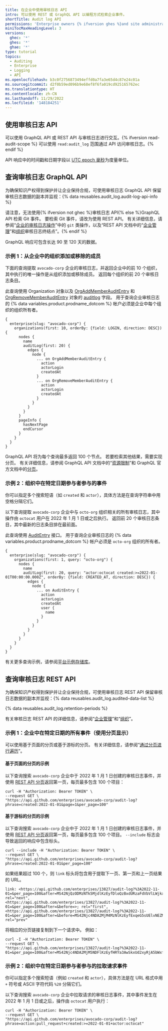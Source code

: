 ```yaml
---
title: 在企业中使用审核日志 API
intro: 可以使用 REST 或 GraphQL API 以编程方式检索企业事件。
shortTitle: Audit log API
permissions: 'Enterprise owners {% ifversion ghes %}and site administrators {% endif %}can use the audit log API.'
miniTocMaxHeadingLevel: 3
versions:
  ghec: '*'
  ghes: '*'
  ghae: '*'
type: tutorial
topics:
  - Auditing
  - Enterprise
  - Logging
  - API
ms.openlocfilehash: b3c0f2756873494effd0a7fa3e65d4c87e24c01a
ms.sourcegitcommit: d2f0b59ed096b9e68ef8f6fa019cd925165762ec
ms.translationtype: HT
ms.contentlocale: zh-CN
ms.lasthandoff: 11/29/2022
ms.locfileid: '148184251'
---
```

## 使用审核日志 API

可以使用 GraphQL API 或 REST API 与审核日志进行交互。{% ifversion read-audit-scope %} 可以使用 `read:audit_log` 范围通过 API 访问审核日志。{% endif %}

API 响应中的时间戳和日期字段以 [UTC epoch 毫秒](http://en.wikipedia.org/wiki/Unix_time)为度量单位。

## 查询审核日志 GraphQL API

为确保知识产权得到保护并让企业保持合规，可使用审核日志 GraphQL API 保留审核日志数据的副本并监视：{% data reusables.audit_log.audit-log-api-info %}

请注意，无法使用{% ifversion not ghec %}审核日志 API{% else %}GraphQL API 检索 Git 事件。 要检索 Git 事件，请改为使用 REST API。 有关详细信息，请参阅“[企业的审核日志操作](/admin/monitoring-activity-in-your-enterprise/reviewing-audit-logs-for-your-enterprise/audit-log-events-for-your-enterprise#git-category-actions)”中的 `git` 类操作，以及“REST API 文档中的“[企业管理](/rest/reference/enterprise-admin#audit-log)”和[组织](/rest/reference/orgs#get-the-audit-log-for-an-organization)审核日志终结点”。{% endif %}

GraphQL 响应可包含长达 90 至 120 天的数据。

### 示例 1：从企业中的组织添加或移除的成员

下面的查询提取 `avocado-corp` 企业的审核日志，并返回企业中的前 10 个组织，其中执行的唯一操作是从组织添加或移除成员。 返回每个组织的前 20 个审核日志条目。 

此查询使用 Organization 对象以及 [OrgAddMemberAuditEntry](/graphql/reference/objects#orgaddmemberauditentry) 和 [OrgRemoveMemberAuditEntry](/graphql/reference/objects#orgremovememberauditentry) 对象的 [auditlog](/graphql/reference/objects) 字段。 用于查询企业审核日志的 {% data variables.product.prodname_dotcom %} 帐户必须是企业中每个组织的组织所有者。

```shell
{
  enterprise(slug: "avocado-corp") {
    organizations(first: 10, orderBy: {field: LOGIN, direction: DESC}) {
      nodes {
        name
        auditLog(first: 20) {
          edges {
            node {
              ... on OrgAddMemberAuditEntry {
                action
                actorLogin
                createdAt
              }
              ... on OrgRemoveMemberAuditEntry {
                action
                actorLogin
                createdAt
              }
            }
          }
        }
      }
      pageInfo {
        hasNextPage
        endCursor
      }
    }
  }
}
```

GraphQL API 将为每个查询最多返回 100 个节点。 若要检索其他结果，需要实现分页。 有关详细信息，请参阅 GraphQL API 文档中的“[资源限制](/graphql/overview/resource-limitations#node-limit)”和 GraphQL 官方文档中的[分页](https://graphql.org/learn/pagination/)。
### 示例 2：组织中在特定日期参与者参与的事件

你可以指定多个搜索短语（如 `created` 和 `actor`），具体方法是在查询字符串中用空格分隔它们。

以下查询提取 `avocado-corp` 企业中与 `octo-org` 组织相关的所有审核日志，其中操作由 `octocat` 用户在 2022 年 1 月 1 日或之后执行。 返回前 20 个审核日志条目，其中最新的日志条目排在最前面。 

此查询使用 [AuditEntry](/graphql/reference/interfaces#auditentry) 接口。 用于查询企业审核日志的 {% data variables.product.prodname_dotcom %} 帐户必须是 `octo-org` 组织的所有者。

```shell
{
  enterprise(slug: "avocado-corp") {
    organizations(first: 1, query: "octo-org") {
      nodes {
        name
        auditLog(first: 20, query: "actor:octocat created:>=2022-01-01T00:00:00.000Z", orderBy: {field: CREATED_AT, direction: DESC}) {
          edges {
            node {
              ... on AuditEntry {
                action
                actorLogin
                createdAt
                user {
                  name
                }
              }
            }
          }
        }
      }
    }
  }
}
```

有关更多查询示例，请参阅[平台示例存储库](https://github.com/github/platform-samples/blob/master/graphql/queries)。

## 查询审核日志 REST API

为确保知识产权得到保护并让企业保持合规，可使用审核日志 REST API 保留审核日志数据的副本并监视：{% data reusables.audit_log.audited-data-list %}

{% data reusables.audit_log.retention-periods %}

有关审核日志 REST API 的详细信息，请参阅“[企业管理](/rest/reference/enterprise-admin#audit-log)”和“[组织](/rest/reference/orgs#get-the-audit-log-for-an-organization)”。

### 示例 1：企业中在特定日期的所有事件（使用分页显示）

可以使用基于页面的分页或基于游标的分页。 有关详细信息，请参阅“[通过分页进行遍历](/rest/guides/traversing-with-pagination)”。

#### 基于页面的分页的示例

以下查询搜索 `avocado-corp` 企业中于 2022 年 1 月 1 日创建的审核日志事件，并使用 [REST API 分页](/rest/overview/resources-in-the-rest-api#pagination)返回第一页，每页最多包含 100 个项目：

```shell
curl -H "Authorization: Bearer TOKEN" \
--request GET \
"https://api.github.com/enterprises/avocado-corp/audit-log?phrase=created:2022-01-01&page=1&per_page=100"
```

#### 基于游标的分页的示例

以下查询搜索 `avocado-corp` 企业中于 2022 年 1 月 1 日创建的审核日志事件，并使用 [REST API 分页](/rest/overview/resources-in-the-rest-api#pagination)返回第一页，每页最多包含 100 个项目。 `--include` 标志会导致返回的响应中包含标头。

```
curl --include -H "Authorization: Bearer TOKEN" \
--request GET \
"https://api.github.com/enterprises/avocado-corp/audit-log?phrase=created:2022-01-01&per_page=100"
```

如果结果超过 100 个，则 `link` 标头将包含用于提取下一页、第一页和上一页结果的 URL。

```
link: <https://api.github.com/enterprises/13827/audit-log?%3A2022-11-01=&per_page=100&after=MS42NjQzODMzNTk5MjdlKzEyfDloQzBxdURzaFdVbVlLWjkxRU9mNXc%3D&before=>; rel="next", 
<https://api.github.com/enterprises/13827/audit-log?%3A2022-11-01=&per_page=100&after=&before=>; rel="first", 
<https://api.github.com/enterprises/13827/audit-log?%3A2022-11-01=&per_page=100&after=&before=MS42Njc4NDA2MjM4MzNlKzEyfExqeG5sUElvNEZMbG1XZHA5akdKTVE%3D>; rel="prev"
```

将相应的分页链接复制到下一个请求中。 例如：

```shell
curl -I -H "Authorization: Bearer TOKEN" \
--request GET \
"https://api.github.com/enterprises/13827/audit-log?%3A2022-11-01=&per_page=100&after=MS42Njc4NDA2MjM5NDFlKzEyfHRYa3AwSkxUd2xyRjA5bWxfOS1RbFE%3D&before="
```

### 示例 2：组织中在特定日期参与者参与的拉取请求事件

你可以指定多个搜索短语（例如 `created` 和 `actor`），具体方法是在 URL 格式中用 `+` 符号或 ASCII 字符代码 `%20` 分隔它们。

以下查询搜索 `avocado-corp` 企业中拉取请求的审核日志事件，其中事件发生在 2022 年 1 月 1 日或之后，操作由 `octocat` 用户执行：

```shell
curl -H "Authorization: Bearer TOKEN" \
--request GET \
"https://api.github.com/enterprises/avocado-corp/audit-log?phrase=action:pull_request+created:>=2022-01-01+actor:octocat"
```






